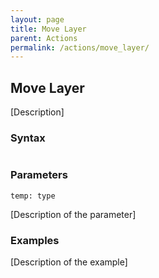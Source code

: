 ```yaml
---
layout: page
title: Move Layer
parent: Actions
permalink: /actions/move_layer/
---
```


## Move Layer

[Description]

### Syntax

```js

```

### Parameters

`temp: type`

[Description of the parameter]

### Examples

[Description of the example]

```js

```

